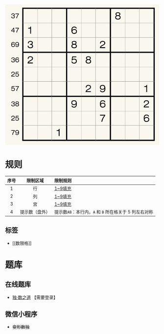 ![](../../../images/sudoku/牛郎织女数独.png)

# 规则
| 序号  |  限制区域   | 限制规则                                |
|:---:|:-------:|:------------------------------------|
|  1  |    行    | [1~9填充]                             |
|  2  |    列    | [1~9填充]                             |
|  3  |    宫    | [1~9填充]                             |
|  4  | 提示数（盘外） | 提示数`AB`：本行内，`A` 和 `B` 所在格关于 5 列左右对称 |

## 标签

- [[数限格]]

# 题库

## 在线题库
- [独·数之道](http://www.sudokufans.org.cn/lx/game.index.php?type=cc) 【需要登录】

## 微信小程序
- ~~变形数独~~

[1~9填充]: ../../../rules.md#1to9填充
